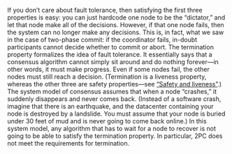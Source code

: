 
If you don’t care about fault tolerance, then satisfying the first three properties is easy: you can
just hardcode one node to be the “dictator,” and let that node make all of the decisions. However,
if that one node fails, then the system can no longer make any decisions. This is, in fact, what we
saw in the case of two-phase commit: if the coordinator fails, in-doubt participants cannot decide
whether to commit or abort. The termination property formalizes the idea of fault tolerance. It essentially says that a
consensus algorithm cannot simply sit around and do nothing forever—in other words, it must make
progress. Even if some nodes fail, the other nodes must still reach a decision. (Termination is a
liveness property, whereas the other three are safety properties—see
[“Safety and liveness”](ch08.html#sec_distributed_safety_liveness).) The system model of consensus assumes that when a node “crashes,” it suddenly disappears and never
comes back. (Instead of a software crash, imagine that there is an earthquake, and the datacenter
containing your node is destroyed by a landslide. You must assume that your node is buried under 30
feet of mud and is never going to come back online.) In this system model, any algorithm that has to
wait for a node to recover is not going to be able to satisfy the termination property. In
particular, 2PC does not meet the requirements for termination.